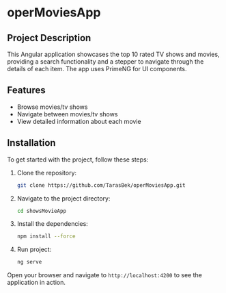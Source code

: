 # operMoviesApp

## Project Description

This Angular application showcases the top 10 rated TV shows and movies, providing a search functionality and a stepper to navigate through the details of each item. The app uses PrimeNG for UI components.

## Features

- Browse movies/tv shows
- Navigate between movies/tv shows
- View detailed information about each movie

## Installation

To get started with the project, follow these steps:

1. Clone the repository:
   ```bash
   git clone https://github.com/TarasBek/operMoviesApp.git
   ```
2. Navigate to the project directory:
   ```bash
   cd showsMovieApp
   ```
3. Install the dependencies:
   ```bash
   npm install --force
   ```
3. Run project:
   ```bash
   ng serve
   ```

Open your browser and navigate to `http://localhost:4200` to see the application in action.
